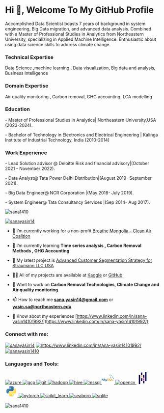 <h1 align="left">Hi 👋, Welcome To My GitHub Profile</h1>
<p align="left">Accomplished Data Scientist boasts 7 years of background in system engineering, Big Data migration, and advanced data analysis. Combined with a Master of Professional Studies in Analytics from Northeastern University, specializing in Applied Machine Intelligence. Enthusiastic about using data science skills to address climate change.</p>

<h3 align="left">Technical Expertise</h3>
<p>Data Science ,machine learning , Data visualization, Big data and analysis, Business Intelligence</p>

<h3 align="left">Domain Expertise</h3>
<p>Air quality monitoring , Carbon removal, GHG accounting, LCA modelling</p>

<h3 align="left">Education</h3>
<p>- Master of Professional Studies in Analytics| Northeastern University,USA (2023-2024).</p>
- Bachelor of Technology in Electronics and Electrical Engineering | Kalinga Institute of Industrial Technology, India (2010-2014)	  
<h3 align="left">Work Experience</h3>
<p>-  Lead Solution advisor @ Deloitte Risk and financial advisory|(October 2021 - November 2022).</p>
<p>-  Data Analyst@ Tata Power Delhi Distribution|(August 2019- September 2021).</p>
<p>-  Big Data Engineer@ NCR Corporation |(May 2018- July 2019).</p>
<p>-  System Engineer@ Tata Consultancy Services |(Sep 2014- Aug 2017).</p>

<p align="left"> <img src="https://komarev.com/ghpvc/?username=sana1410&label=Profile%20views&color=0e75b6&style=flat" alt="sana1410" /> </p>

<p align="left"> <a href="https://twitter.com/sanayasin14" target="blank"><img src="https://img.shields.io/twitter/follow/sanayasin14?logo=twitter&style=for-the-badge" alt="sanayasin14" /></a> </p>

- 🔭 I’m currently working for a non-profit [Breathe Mongolia – Clean Air Coalition](https://www.breathemongolia.org/en)

- 🌱 I’m currently learning **Time series analysis , Carbon Removal Methods , GHG Accounting**

- 👯 My latest project is [Advanced Customer Segmentation Strategy for Straumann LLC USA](https://github.com/sana1410/ALY6980-Capstone)

- 👨‍💻 All of my projects are available at [Kaggle](https://www.kaggle.com/sanayasin1410) or [GitHub](https://github.com/sana1410)

- 💬 Want to work on **Carbon Removal Technologies, Climate Change and Air quality monitoring**

- 📫 How to reach me **sana.yasin14@gmail.com** or **yasin.sa@northeastern.edu**

- 📄 Know about my experiences [https://www.linkedin.com/in/sana-yasin14101992/](https://www.linkedin.com/in/sana-yasin14101992/)

<h3 align="left">Connect with me:</h3>
<p align="left">
<a href="https://twitter.com/sanayasin14" target="blank"><img align="center" src="https://raw.githubusercontent.com/rahuldkjain/github-profile-readme-generator/master/src/images/icons/Social/twitter.svg" alt="sanayasin14" height="30" width="40" /></a>
<a href="https://linkedin.com/in/https://www.linkedin.com/in/sana-yasin14101992/" target="blank"><img align="center" src="https://raw.githubusercontent.com/rahuldkjain/github-profile-readme-generator/master/src/images/icons/Social/linked-in-alt.svg" alt="https://www.linkedin.com/in/sana-yasin14101992/" height="30" width="40" /></a>
<a href="https://kaggle.com/sanayasin1410" target="blank"><img align="center" src="https://raw.githubusercontent.com/rahuldkjain/github-profile-readme-generator/master/src/images/icons/Social/kaggle.svg" alt="sanayasin1410" height="30" width="40" /></a>
</p>

<h3 align="left">Languages and Tools:</h3>
<p align="left"> <a href="https://azure.microsoft.com/en-in/" target="_blank" rel="noreferrer"> <img src="https://www.vectorlogo.zone/logos/microsoft_azure/microsoft_azure-icon.svg" alt="azure" width="40" height="40"/> </a> <a href="https://cloud.google.com" target="_blank" rel="noreferrer"> <img src="https://www.vectorlogo.zone/logos/google_cloud/google_cloud-icon.svg" alt="gcp" width="40" height="40"/> </a> <a href="https://git-scm.com/" target="_blank" rel="noreferrer"> <img src="https://www.vectorlogo.zone/logos/git-scm/git-scm-icon.svg" alt="git" width="40" height="40"/> </a> <a href="https://hadoop.apache.org/" target="_blank" rel="noreferrer"> <img src="https://www.vectorlogo.zone/logos/apache_hadoop/apache_hadoop-icon.svg" alt="hadoop" width="40" height="40"/> </a> <a href="https://hive.apache.org/" target="_blank" rel="noreferrer"> <img src="https://www.vectorlogo.zone/logos/apache_hive/apache_hive-icon.svg" alt="hive" width="40" height="40"/> </a> <a href="https://www.microsoft.com/en-us/sql-server" target="_blank" rel="noreferrer"> <img src="https://www.svgrepo.com/show/303229/microsoft-sql-server-logo.svg" alt="mssql" width="40" height="40"/> </a> <a href="https://www.mysql.com/" target="_blank" rel="noreferrer"> <img src="https://raw.githubusercontent.com/devicons/devicon/master/icons/mysql/mysql-original-wordmark.svg" alt="mysql" width="40" height="40"/> </a> <a href="https://opencv.org/" target="_blank" rel="noreferrer"> <img src="https://www.vectorlogo.zone/logos/opencv/opencv-icon.svg" alt="opencv" width="40" height="40"/> </a> <a href="https://pandas.pydata.org/" target="_blank" rel="noreferrer"> <img src="https://raw.githubusercontent.com/devicons/devicon/2ae2a900d2f041da66e950e4d48052658d850630/icons/pandas/pandas-original.svg" alt="pandas" width="40" height="40"/> </a> <a href="https://www.python.org" target="_blank" rel="noreferrer"> <img src="https://raw.githubusercontent.com/devicons/devicon/master/icons/python/python-original.svg" alt="python" width="40" height="40"/> </a> <a href="https://pytorch.org/" target="_blank" rel="noreferrer"> <img src="https://www.vectorlogo.zone/logos/pytorch/pytorch-icon.svg" alt="pytorch" width="40" height="40"/> </a> <a href="https://scikit-learn.org/" target="_blank" rel="noreferrer"> <img src="https://upload.wikimedia.org/wikipedia/commons/0/05/Scikit_learn_logo_small.svg" alt="scikit_learn" width="40" height="40"/> </a> <a href="https://seaborn.pydata.org/" target="_blank" rel="noreferrer"> <img src="https://seaborn.pydata.org/_images/logo-mark-lightbg.svg" alt="seaborn" width="40" height="40"/> </a> <a href="https://www.sqlite.org/" target="_blank" rel="noreferrer"> <img src="https://www.vectorlogo.zone/logos/sqlite/sqlite-icon.svg" alt="sqlite" width="40" height="40"/> </a> </p>

<p><img align="center" src="https://github-readme-stats.vercel.app/api/top-langs?username=sana1410&show_icons=true&locale=en&layout=compact" alt="sana1410" /></p>
